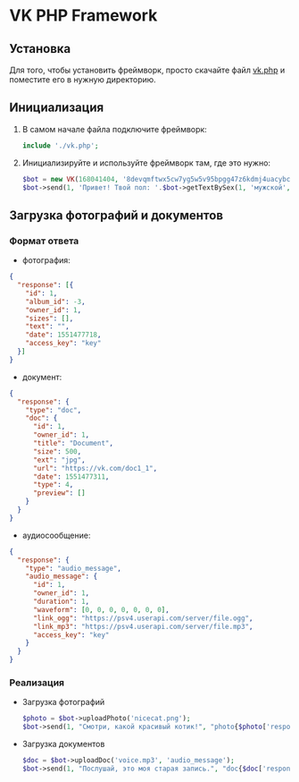 # VK PHP Framework
## Установка
Для того, чтобы установить фреймворк, просто скачайте файл [vk.php](https://github.com/slmatthew/vk-php-bot/blob/master/src/vk.php) и поместите его в нужную директорию.
## Инициализация
1. В самом начале файла подключите фреймворк:
    ```php
    include './vk.php';
    ```
2. Инициализируйте и используйте фреймворк там, где это нужно:
    ```php
    $bot = new VK(168041404, '8devqmftwx5cw7yg5w5v95bpgg47z6kdmj4uacybc44vrdvbb5uab8ksdd8v4h4bjb5aqzk45tyakgzhy5sg7');
    $bot->send(1, 'Привет! Твой пол: '.$bot->getTextBySex(1, 'мужской', 'женский'));
    ```
## Загрузка фотографий и документов
### Формат ответа
* фотография:
```json
{
  "response": [{
    "id": 1,
    "album_id": -3,
    "owner_id": 1,
    "sizes": [],
    "text": "",
    "date": 1551477718,
    "access_key": "key"
  }]
}
```
* документ:
```json
{
  "response": {
    "type": "doc",
    "doc": {
      "id": 1,
      "owner_id": 1,
      "title": "Document",
      "size": 500,
      "ext": "jpg",
      "url": "https://vk.com/doc1_1",
      "date": 1551477311,
      "type": 4,
      "preview": []
    }
  }
}
```
* аудиосообщение:
```json
{
  "response": {
    "type": "audio_message",
    "audio_message": {
      "id": 1,
      "owner_id": 1,
      "duration": 1,
      "waveform": [0, 0, 0, 0, 0, 0, 0],
      "link_ogg": "https://psv4.userapi.com/server/file.ogg",
      "link_mp3": "https://psv4.userapi.com/server/file.mp3",
      "access_key": "key"
    }
  }
}
```

### Реализация
* Загрузка фотографий
    ```php
    $photo = $bot->uploadPhoto('nicecat.png');
    $bot->send(1, "Смотри, какой красивый котик!", "photo{$photo['response'][0]['owner_id']}_{$photo['response'][0]['id']}");
    ```

* Загрузка документов
    ```php
    $doc = $bot->uploadDoc('voice.mp3', 'audio_message');
    $bot->send(1, "Послушай, это моя старая запись.", "doc{$doc['response']['audio_message']['owner_id']}_{$doc['response']['audio_message']['id']}");
    ```
